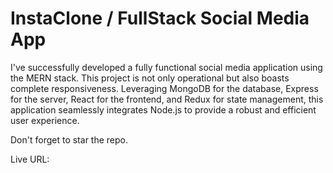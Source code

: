 # InstaClone / FullStack Social Media App

I've successfully developed a fully functional social media application using the MERN stack. This project is not only operational but also boasts complete responsiveness. Leveraging MongoDB for the database, Express for the server, React for the frontend, and Redux for state management, this application seamlessly integrates Node.js to provide a robust and efficient user experience.

Don't forget to star the repo. 

Live URL: 